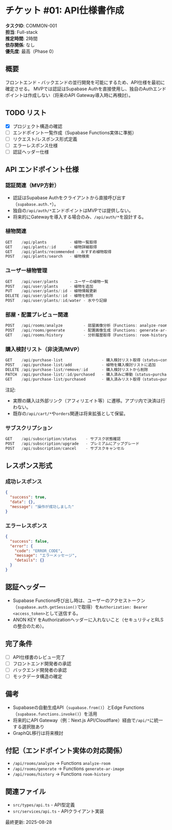 # チケット #01: API仕様書作成

**タスクID**: COMMON-001  
**担当**: Full-stack  
**推定時間**: 2時間  
**依存関係**: なし  
**優先度**: 最高（Phase 0）

## 概要
フロントエンド・バックエンドの並行開発を可能にするため、API仕様を最初に確定させる。
MVPでは認証はSupabase Authを直接使用し、独自のAuthエンドポイントは作成しない（将来のAPI Gateway導入時に再検討）。

## TODO リスト

- [x] プロジェクト構造の確認
- [ ] エンドポイント一覧作成（Supabase Functions実体に準拠）
- [ ] リクエスト/レスポンス形式定義
- [ ] エラーレスポンス仕様
- [ ] 認証ヘッダー仕様

## API エンドポイント仕様

### 認証関連（MVP方針）
- 認証はSupabase Authをクライアントから直接呼び出す（`supabase.auth.*`）。
- 独自の`/api/auth/*`エンドポイントはMVPでは提供しない。
- 将来的にGatewayを導入する場合のみ、`/api/auth/*`を設計する。

### 植物関連
```typescript
GET    /api/plants          - 植物一覧取得
GET    /api/plants/:id      - 植物詳細取得
GET    /api/plants/recommended - おすすめ植物取得
POST   /api/plants/search   - 植物検索
```

### ユーザー植物管理
```typescript
GET    /api/user/plants     - ユーザーの植物一覧
POST   /api/user/plants     - 植物を追加
PUT    /api/user/plants/:id - 植物情報更新
DELETE /api/user/plants/:id - 植物を削除
POST   /api/user/plants/:id/water - 水やり記録
```

### 部屋・配置プレビュー関連
```typescript
POST   /api/rooms/analyze         - 部屋画像分析（Functions: analyze-room）
POST   /api/rooms/generate        - 配置画像生成（Functions: generate-ar-image）
GET    /api/rooms/history         - 分析履歴取得（Functions: room-history）
```

### 購入検討リスト（非決済/MVP）
```typescript
GET    /api/purchase-list                 - 購入検討リスト取得（status=considering）
POST   /api/purchase-list/add             - 植物を購入検討リストに追加
DELETE /api/purchase-list/remove/:id      - 購入検討リストから削除
PATCH  /api/purchase-list/:id/purchased   - 購入済みに移動（status=purchased, purchased_at設定）
GET    /api/purchase-list/purchased       - 購入済みリスト取得（status=purchased）
```

注記:
- 実際の購入は外部リンク（アフィリエイト等）に遷移。アプリ内で決済は行わない。
- 既存の`/api/cart/*`や`orders`関連は将来拡張として保留。

### サブスクリプション
```typescript
GET    /api/subscription/status    - サブスク状態確認
POST   /api/subscription/upgrade   - プレミアムにアップグレード
POST   /api/subscription/cancel    - サブスクキャンセル
```

## レスポンス形式

### 成功レスポンス
```json
{
  "success": true,
  "data": {},
  "message": "操作が成功しました"
}
```

### エラーレスポンス
```json
{
  "success": false,
  "error": {
    "code": "ERROR_CODE",
    "message": "エラーメッセージ",
    "details": {}
  }
}
```

## 認証ヘッダー
- Supabase Functions呼び出し時は、ユーザーのアクセストークン（`supabase.auth.getSession()`で取得）を`Authorization: Bearer <access_token>`として送信する。
- ANON KEY をAuthorizationヘッダーに入れないこと（セキュリティとRLSの整合のため）。

## 完了条件
- [ ] API仕様書のレビュー完了
- [ ] フロントエンド開発者の承認
- [ ] バックエンド開発者の承認
- [ ] モックデータ構造の確定

## 備考
- Supabaseの自動生成API（`supabase.from()`）とEdge Functions（`supabase.functions.invoke()`）を活用
- 将来的にAPI Gateway（例：Next.js API/Cloudflare）経由で`/api/*`に統一する選択肢あり
- GraphQL移行は将来検討

## 付記（エンドポイント実体の対応関係）
- `/api/rooms/analyze` → Functions `analyze-room`
- `/api/rooms/generate` → Functions `generate-ar-image`
- `/api/rooms/history` → Functions `room-history`

## 関連ファイル
- `src/types/api.ts` - API型定義
- `src/services/api.ts` - APIクライアント実装

最終更新: 2025-08-28
